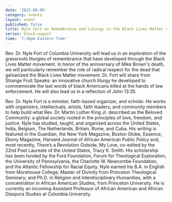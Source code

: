 ```yaml
---
date: '2022-08-09'
category: events
layout: event
published: false
title: Nyle Fort on Remembrance and Liturgy in the Black Lives Matter movement
series: black-august
time: '7:30pm Eastern Time'
---
```

Rev. Dr. Nyle Fort of Columbia University will lead us in an exploration of the grassroots liturgies of remembrance that have developed through the Black Lives Matter movement. In honor of the anniversary of Mike Brown's death, we will particularly remember the role of radical respect for the dead that galvanized the Black Lives Matter movement. Dr. Fort will share from Strange Fruit Speaks: an innovative church liturgy he developed to commemorate the last words of black Americans killed at the hands of law enforcement. He will also lead us in a reflection of John 13:35.

Rev. Dr. Nyle Fort is a minister, faith-based organizer, and scholar. He works with organizers, intellectuals, artists, faith leaders, and community members to help build what Rev. Dr. Martin Luther King Jr. described as the Beloved Community: a global society rooted in the principles of love, freedom, and justice. Nyle has studied, taught, and organized across the United States, India, Belgium, The Netherlands, Britain, Rome, and Cuba. His writing is featured in the Guardian, the New York Magazine, Boston Globe, Essence, Ebony Magazine, Harvard Journal of African American Public Policy and, most recently, There’s a Revolution Outside, My Love, co-edited by the 22nd Poet Laureate of the United States, Tracy K. Smith. His scholarship has been funded by the Ford Foundation, Forum for Theological Exploration, the University of Pennsylvania, the Charlotte W. Newcombe Foundation, and the Atlantic Fellowship for Racial Equity. Nyle earned his B.A. in English from Morehouse College; Master of Divinity from Princeton Theological Seminary; and Ph.D. in Religion and Interdisciplinary Humanities, with a concentration in African American Studies, from Princeton University. He is currently an incoming Assistant Professor of African American and African Diaspora Studies at Columbia University.